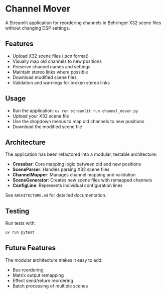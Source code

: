 # Channel Mover

A Streamlit application for reordering channels in Behringer X32 scene files without changing DSP settings.

## Features

- Upload X32 scene files (.scn format)
- Visually map old channels to new positions
- Preserve channel names and settings
- Maintain stereo links where possible
- Download modified scene files
- Validation and warnings for broken stereo links

## Usage

- Run the application: `uv run streamlit run channel_mover.py`
- Upload your X32 scene file
- Use the dropdown menus to map old channels to new positions
- Download the modified scene file

## Architecture

The application has been refactored into a modular, testable architecture:

- **Crossbar**: Core mapping logic between old and new positions
- **SceneParser**: Handles parsing X32 scene files
- **ChannelMapper**: Manages channel mapping and validation
- **SceneGenerator**: Creates new scene files with remapped channels
- **ConfigLine**: Represents individual configuration lines

See `ARCHITECTURE.md` for detailed documentation.

## Testing

Run tests with:
```bash
uv run pytest 
```

## Future Features

The modular architecture makes it easy to add:

- Bus reordering
- Matrix output remapping  
- Effect send/return reordering
- Batch processing of multiple scenes
